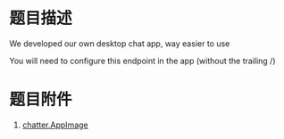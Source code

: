 # 题目描述

We developed our own desktop chat app, way easier to use

You will need to configure this endpoint in the app (without the trailing /)

# 题目附件

1. [chatter.AppImage](https://pan.baidu.com/s/1kWI2hHnOnxROEs4XSdpCsA?pwd=848m)